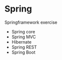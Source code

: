 # Spring
Springframework exercise
- Spring core
- Spring MVC
- Hibernate
- Spring REST
- Spring Boot

